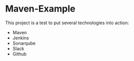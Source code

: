 # Maven-Example

This project is a test to put several technologies into action:
- Maven
- Jenkins
- Sonarqube
- Slack
- Github
